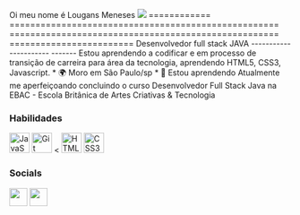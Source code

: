 Oi meu nome é Lougans Meneses ![](https://user-images.githubusercontent.com/18350557/176309783-0785949b-9127-417c-8b55-ab5a4333674e.gif) ============ ==================================================== ==================================================== ======================== Desenvolvedor full stack JAVA ---------------------- ------- Estou aprendendo a codificar e em processo de transição de carreira para área da tecnologia, aprendendo HTML5, CSS3, Javascript. * 🌍 Moro em São Paulo/sp * 🧠 Estou aprendendo Atualmente me aperfeiçoando concluindo o curso Desenvolvedor Full Stack Java na EBAC - Escola Britânica de Artes Criativas & Tecnologia

### Habilidades


<p align="left">
<a href="https://developer.mozilla.org/en-US/docs/Web/JavaScript" target="_blank" rel="noreferrer"><img src="https ://raw.githubusercontent.com/danielcranney/readme-generator/main/public/icons/skills/javascript-colored.svg" width="36" height="36" alt="JavaScript" /></a>
<a href="https://git-scm.com/" target="_blank" rel="noreferrer"><img src="https://raw.githubusercontent.com/danielcranney/readme-generator/main/ public/icons/skills/git-colored.svg" width="36" height="36" alt="Git" /></a> <
<a href="https://developer.mozilla.org/en-US/docs/Glossary/HTML5" target="_blank" rel="noreferrer"><img src="https://raw.githubusercontent.com /danielcranney/readme-generator/main/public/icons/skills/html5-colored.svg" width="36" height="36" alt="HTML5" /></a>
<a href="https:/ /www.w3.org/TR/CSS/#css" target="_blank" rel="noreferrer"><img src="https://raw.githubusercontent.com/danielcranney/readme-generator/main/public/ icons/skills/css3-colored.svg" width="36" height="36" alt="CSS3" /></a>
</p>


### Socials

<p align="left"> <a href="https://www.github.com//Lougans-meneses" target="_blank" rel="noreferrer"><img src="https: //raw.githubusercontent.com/danielcranney/readme-generator/main/public/icons/socials/github.svg" width="32" height="32" /></a> <a href="https:/ /www.linkedin.com/in/lougans-moura" target="_blank" rel="noreferrer"><img src="https://raw.githubusercontent.com/danielcranney/readme-generator/main/public/icons /sociais/linkedin.svg" width="32" height="32" /></a> </p>
